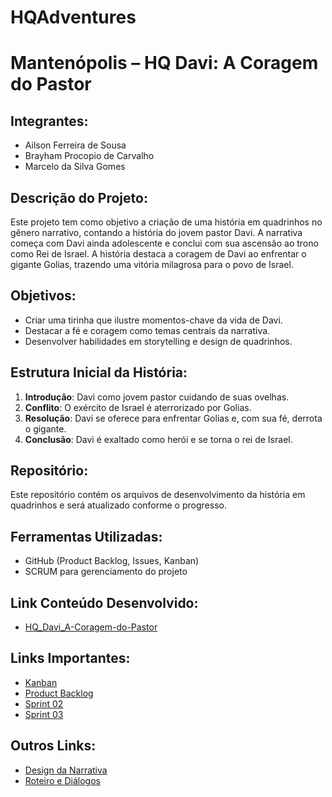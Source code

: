 # HQAdventures

# Mantenópolis – HQ Davi: A Coragem do Pastor

## Integrantes:
- Ailson Ferreira de Sousa
- Brayham Procopio de Carvalho
- Marcelo da Silva Gomes

## Descrição do Projeto:
Este projeto tem como objetivo a criação de uma história em quadrinhos no gênero narrativo, contando a história do jovem pastor Davi. A narrativa começa com Davi ainda adolescente e conclui com sua ascensão ao trono como Rei de Israel. A história destaca a coragem de Davi ao enfrentar o gigante Golias, trazendo uma vitória milagrosa para o povo de Israel. 

## Objetivos:
- Criar uma tirinha que ilustre momentos-chave da vida de Davi.
- Destacar a fé e coragem como temas centrais da narrativa.
- Desenvolver habilidades em storytelling e design de quadrinhos.

## Estrutura Inicial da História:
1. **Introdução**: Davi como jovem pastor cuidando de suas ovelhas.
2. **Conflito**: O exército de Israel é aterrorizado por Golias.
3. **Resolução**: Davi se oferece para enfrentar Golias e, com sua fé, derrota o gigante.
4. **Conclusão**: Davi é exaltado como herói e se torna o rei de Israel.

## Repositório:
Este repositório contém os arquivos de desenvolvimento da história em quadrinhos e será atualizado conforme o progresso.

## Ferramentas Utilizadas:
- GitHub (Product Backlog, Issues, Kanban)
- SCRUM para gerenciamento do projeto
  
## Link Conteúdo Desenvolvido:
- [HQ_Davi_A-Coragem-do-Pastor](https://github.com/Ailson-de-Sousa/HQ_Davi_A-Coragem-do-Pastor/blob/main/Arquivos/Tirinha%20Davi%20e%20Golias%20(1).pdf)
  
## Links Importantes:
- [Kanban](https://github.com/users/Ailson-de-Sousa/projects/1)
- [Product Backlog](https://github.com/Ailson-de-Sousa/HQ_Davi_A-Coragem-do-Pastor/issues)
- [Sprint 02](https://github.com/Ailson-de-Sousa/HQ_Davi_A-Coragem-do-Pastor/tree/3c861d69481db7da1674f39900ebf93fa1931971/Arquivos)
- [Sprint 03](https://github.com/Ailson-de-Sousa/HQ_Davi_A-Coragem-do-Pastor/tree/dbc3ad25a0beb14cc3743ef7ee994ecf7eff2ddd/semana%2020-28)


## Outros Links:
- [Design da Narrativa](https://github.com/Ailson-de-Sousa/HQ_Davi_A-Coragem-do-Pastor/blob/main/Arquivos/Design%20da%20narrativa.pdf)
- [Roteiro e Diálogos](https://github.com/Ailson-de-Sousa/HQ_Davi_A-Coragem-do-Pastor/blob/main/Arquivos/Revis%C3%A3o_do_roteiro_de_Storyboard_para_HQ.pdf)
